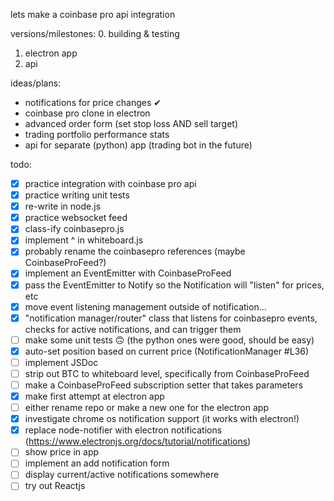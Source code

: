 lets make a coinbase pro api integration


versions/milestones:
0. building & testing
1. electron app
2. api


ideas/plans:
* notifications for price changes ✔
* coinbase pro clone in electron
* advanced order form (set stop loss AND sell target)
* trading portfolio performance stats
* api for separate (python) app (trading bot in the future)


todo:
- [x] practice integration with coinbase pro api
- [x] practice writing unit tests
- [x] re-write in node.js
- [x] practice websocket feed
- [x] class-ify coinbasepro.js
- [x] implement ^ in whiteboard.js
- [x] probably rename the coinbasepro references (maybe CoinbaseProFeed?)
- [x] implement an EventEmitter with CoinbaseProFeed
- [x] pass the EventEmitter to Notify so the Notification will "listen" for prices, etc
- [x] move event listening management outside of notification...
- [x] "notification manager/router" class that listens for coinbasepro events, checks for active notifications, and can trigger them
- [ ] make some unit tests 🙃 (the python ones were good, should be easy)
- [x] auto-set position based on current price (NotificationManager #L36)
- [ ] implement JSDoc
- [ ] strip out BTC to whiteboard level, specifically from CoinbaseProFeed
- [ ] make a CoinbaseProFeed subscription setter that takes parameters
- [x] make first attempt at electron app
- [ ] either rename repo or make a new one for the electron app
- [x] investigate chrome os notification support (it works with electron!)
- [x] replace node-notifier with electron notifications (https://www.electronjs.org/docs/tutorial/notifications)
- [ ] show price in app
- [ ] implement an add notification form
- [ ] display current/active notifications somewhere
- [ ] try out Reactjs
